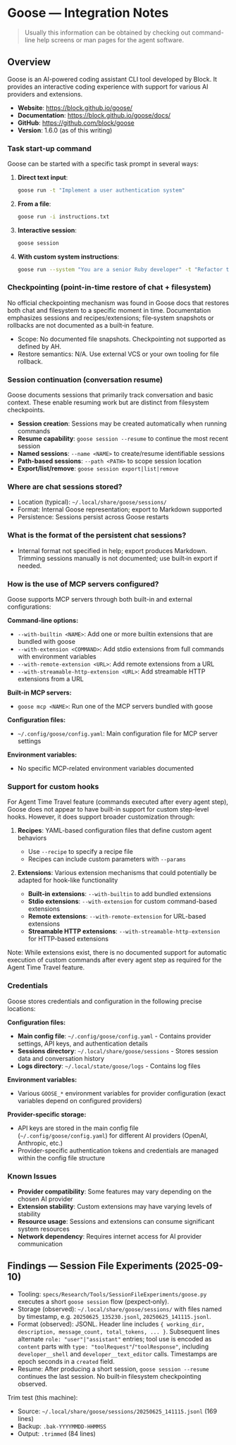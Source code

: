 # Goose — Integration Notes

> Usually this information can be obtained by checking out command-line help screens or man pages for the agent software.

## Overview

Goose is an AI-powered coding assistant CLI tool developed by Block. It provides an interactive coding experience with support for various AI providers and extensions.

- **Website**: <https://block.github.io/goose/>
- **Documentation**: <https://block.github.io/goose/docs/>
- **GitHub**: <https://github.com/block/goose>
- **Version**: 1.6.0 (as of this writing)

### Task start-up command

Goose can be started with a specific task prompt in several ways:

1. **Direct text input**:

   ```bash
   goose run -t "Implement a user authentication system"
   ```

2. **From a file**:

   ```bash
   goose run -i instructions.txt
   ```

3. **Interactive session**:

   ```bash
   goose session
   ```

4. **With custom system instructions**:
   ```bash
   goose run --system "You are a senior Ruby developer" -t "Refactor this legacy code"
   ```

### Checkpointing (point-in-time restore of chat + filesystem)

No official checkpointing mechanism was found in Goose docs that restores both chat and filesystem to a specific moment in time. Documentation emphasizes sessions and recipes/extensions; file‑system snapshots or rollbacks are not documented as a built‑in feature.

- Scope: No documented file snapshots. Checkpointing not supported as defined by AH.
- Restore semantics: N/A. Use external VCS or your own tooling for file rollback.

### Session continuation (conversation resume)

Goose documents sessions that primarily track conversation and basic context. These enable resuming work but are distinct from filesystem checkpoints.

- **Session creation**: Sessions may be created automatically when running commands
- **Resume capability**: `goose session --resume` to continue the most recent session
- **Named sessions**: `--name <NAME>` to create/resume identifiable sessions
- **Path-based sessions**: `--path <PATH>` to scope session location
- **Export/list/remove**: `goose session export|list|remove`

### Where are chat sessions stored?

- Location (typical): `~/.local/share/goose/sessions/`
- Format: Internal Goose representation; export to Markdown supported
- Persistence: Sessions persist across Goose restarts

### What is the format of the persistent chat sessions?

- Internal format not specified in help; export produces Markdown. Trimming sessions manually is not documented; use built‑in export if needed.

### How is the use of MCP servers configured?

Goose supports MCP servers through both built-in and external configurations:

**Command-line options:**

- `--with-builtin <NAME>`: Add one or more builtin extensions that are bundled with goose
- `--with-extension <COMMAND>`: Add stdio extensions from full commands with environment variables
- `--with-remote-extension <URL>`: Add remote extensions from a URL
- `--with-streamable-http-extension <URL>`: Add streamable HTTP extensions from a URL

**Built-in MCP servers:**

- `goose mcp <NAME>`: Run one of the MCP servers bundled with goose

**Configuration files:**

- `~/.config/goose/config.yaml`: Main configuration file for MCP server settings

**Environment variables:**

- No specific MCP-related environment variables documented

### Support for custom hooks

For Agent Time Travel feature (commands executed after every agent step), Goose does not appear to have built-in support for custom step-level hooks. However, it does support broader customization through:

1. **Recipes**: YAML-based configuration files that define custom agent behaviors
   - Use `--recipe` to specify a recipe file
   - Recipes can include custom parameters with `--params`

2. **Extensions**: Various extension mechanisms that could potentially be adapted for hook-like functionality
   - **Built-in extensions**: `--with-builtin` to add bundled extensions
   - **Stdio extensions**: `--with-extension` for custom command-based extensions
   - **Remote extensions**: `--with-remote-extension` for URL-based extensions
   - **Streamable HTTP extensions**: `--with-streamable-http-extension` for HTTP-based extensions

Note: While extensions exist, there is no documented support for automatic execution of custom commands after every agent step as required for the Agent Time Travel feature.

### Credentials

Goose stores credentials and configuration in the following precise locations:

**Configuration files:**

- **Main config file**: `~/.config/goose/config.yaml` - Contains provider settings, API keys, and authentication details
- **Sessions directory**: `~/.local/share/goose/sessions` - Stores session data and conversation history
- **Logs directory**: `~/.local/state/goose/logs` - Contains log files

**Environment variables:**

- Various `GOOSE_*` environment variables for provider configuration (exact variables depend on configured providers)

**Provider-specific storage:**

- API keys are stored in the main config file (`~/.config/goose/config.yaml`) for different AI providers (OpenAI, Anthropic, etc.)
- Provider-specific authentication tokens and credentials are managed within the config file structure

### Known Issues

- **Provider compatibility**: Some features may vary depending on the chosen AI provider
- **Extension stability**: Custom extensions may have varying levels of stability
- **Resource usage**: Sessions and extensions can consume significant system resources
- **Network dependency**: Requires internet access for AI provider communication

## Findings — Session File Experiments (2025-09-10)

- Tooling: `specs/Research/Tools/SessionFileExperiments/goose.py` executes a short `goose session` flow (pexpect‑only).
- Storage (observed): `~/.local/share/goose/sessions/` with files named by timestamp, e.g. `20250625_135230.jsonl`, `20250625_141115.jsonl`.
- Format (observed): JSONL. Header line includes `{ working_dir, description, message_count, total_tokens, ... }`. Subsequent lines alternate `role: "user"|"assistant"` entries; tool use is encoded as `content` parts with `type: "toolRequest"`/`"toolResponse"`, including `developer__shell` and `developer__text_editor` calls. Timestamps are epoch seconds in a `created` field.
- Resume: After producing a short session, `goose session --resume` continues the last session. No built‑in filesystem checkpointing observed.

Trim test (this machine):

- Source: `~/.local/share/goose/sessions/20250625_141115.jsonl` (169 lines)
- Backup: `.bak-YYYYMMDD-HHMMSS`
- Output: `.trimmed` (84 lines)
